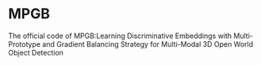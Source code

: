 # MPGB
The official code of MPGB:Learning Discriminative Embeddings with Multi-Prototype and Gradient Balancing Strategy for Multi-Modal 3D Open World Object Detection
